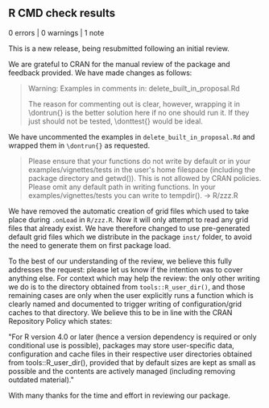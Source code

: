 ## R CMD check results

0 errors | 0 warnings | 1 note

This is a new release, being resubmitted following an initial review.

We are grateful to CRAN for the manual review of the package and feedback provided. We have made changes as follows:

> Warning: Examples in comments in:
>   delete_built_in_proposal.Rd
>
> The reason for commenting out is clear, however, wrapping it in
> \dontrun{} is the better solution here if no one should run it. If they
> just should not be tested, \donttest{} would be ideal.

We have uncommented the examples in `delete_built_in_proposal.Rd` and wrapped them in `\dontrun{}` as requested.

> Please ensure that your functions do not write by default or in your
> examples/vignettes/tests in the user's home filespace (including the
> package directory and getwd()). This is not allowed by CRAN policies.
> Please omit any default path in writing functions. In your
> examples/vignettes/tests you can write to tempdir(). -> R/zzz.R

We have removed the automatic creation of grid files which used to take place during `.onLoad` in `R/zzz.R`. Now it will only attempt to read any grid files that already exist. We have therefore changed to use pre-generated default grid files which we distribute in the package `inst/` folder, to avoid the need to generate them on first package load.

To the best of our understanding of the review, we believe this fully addresses the request: please let us know if the intention was to cover anything else. For context which may help the review: the only other writing we do is to the directory obtained from `tools::R_user_dir()`, and those remaining cases are only when the user explicitly runs a function which is clearly named and documented to trigger writing of configuration/grid caches to that directory. We believe this to be in line with the CRAN Repository Policy which states:

"For R version 4.0 or later (hence a version dependency is required or only conditional use is possible), packages may store user-specific data, configuration and cache files in their respective user directories obtained from tools::R_user_dir(), provided that by default sizes are kept as small as possible and the contents are actively managed (including removing outdated material)."

With many thanks for the time and effort in reviewing our package.
 